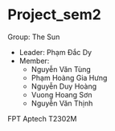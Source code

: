 # Project_sem2
Group: The Sun
  - Leader: Phạm Đắc Dy
  - Member:
    + Nguyễn Văn Tùng
    + Phạm Hoàng Gia Hưng
    + Nguyễn Duy Hoàng
    + Vuong Hoang Sơn
    + Nguyễn Văn Thịnh


FPT Aptech T2302M


